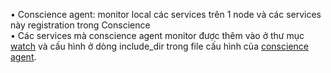• Conscience agent: monitor local các services trên 1 node và các services này registration trong Conscience  
• Các services mà conscience agent monitor được thêm vào ở thư mục [watch](https://github.com/rinnerr/camera-docs/tree/master/docs/openio-sds/conscience-agent/watch) và cấu hình ở dòng include_dir trong file cấu hình của [conscience agent](https://github.com/rinnerr/camera-docs/blob/master/docs/openio-sds/conscience-agent/conscienceagent-0.yml).
